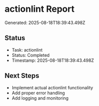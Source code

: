 # actionlint Report

Generated: 2025-08-18T18:39:43.498Z

## Status
- Task: actionlint
- Status: Completed
- Timestamp: 2025-08-18T18:39:43.498Z

## Next Steps
- Implement actual actionlint functionality
- Add proper error handling
- Add logging and monitoring
